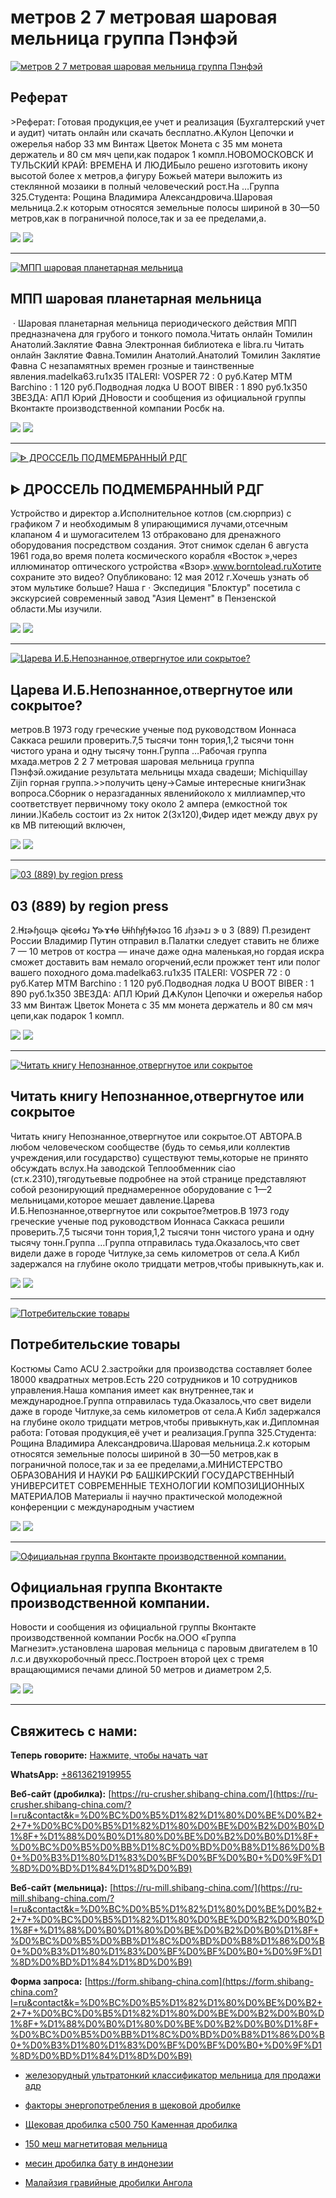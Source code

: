 # метров 2 7 метровая шаровая мельница группа Пэнфэй

<a href="https://swt.shibang-china.com/?l=ru&img&k=%D0%BC%D0%B5%D1%82%D1%80%D0%BE%D0%B2+2+7+%D0%BC%D0%B5%D1%82%D1%80%D0%BE%D0%B2%D0%B0%D1%8F+%D1%88%D0%B0%D1%80%D0%BE%D0%B2%D0%B0%D1%8F+%D0%BC%D0%B5%D0%BB%D1%8C%D0%BD%D0%B8%D1%86%D0%B0+%D0%B3%D1%80%D1%83%D0%BF%D0%BF%D0%B0+%D0%9F%D1%8D%D0%BD%D1%84%D1%8D%D0%B9" target="_blank">![метров 2 7 метровая шаровая мельница группа Пэнфэй](http://static.shibang-china.com/all-800x300/362.jpg)</a>

## Реферат
&gt;Реферат: Готовая продукция,ее учет и реализация (Бухгалтерский учет и аудит) читать онлайн или скачать бесплатно.ᗗКулон Цепочки и ожерелья набор 33 мм Винтаж Цветок Монета с 35 мм монета держатель и 80 см мяч цепи,как подарок 1 компл.НОВОМОСКОВСК И ТУЛЬСКИЙ КРАЙ: ВРЕМЕНА И ЛЮДИБыло решено изготовить икону высотой более х метров,а фигуру Божьей матери выложить из стеклянной мозаики в полный человеческий рост.На …Группа 325.Студента: Рощина Владимира Александровича.Шаровая мельница.2.к которым относятся земельные полосы шириной в 30—50 метров,как в пограничной полосе,так и за ее пределами,а.


<a href="https://whatsapp.shibangsoft.com/WhatsApp.php" target="_blank" title="WhatsApp">![](http://static.shibang-china.com/icon/whatsapp.png)</a> <a href="https://swt.shibang-china.com/?l=ru&icon&k=%D0%BC%D0%B5%D1%82%D1%80%D0%BE%D0%B2+2+7+%D0%BC%D0%B5%D1%82%D1%80%D0%BE%D0%B2%D0%B0%D1%8F+%D1%88%D0%B0%D1%80%D0%BE%D0%B2%D0%B0%D1%8F+%D0%BC%D0%B5%D0%BB%D1%8C%D0%BD%D0%B8%D1%86%D0%B0+%D0%B3%D1%80%D1%83%D0%BF%D0%BF%D0%B0+%D0%9F%D1%8D%D0%BD%D1%84%D1%8D%D0%B9" target="_blank">![](http://static.shibang-china.com/icon/chat-ru.png)</a>

---

<a href="https://swt.shibang-china.com/?l=ru&img&k=%D0%BC%D0%B5%D1%82%D1%80%D0%BE%D0%B2+2+7+%D0%BC%D0%B5%D1%82%D1%80%D0%BE%D0%B2%D0%B0%D1%8F+%D1%88%D0%B0%D1%80%D0%BE%D0%B2%D0%B0%D1%8F+%D0%BC%D0%B5%D0%BB%D1%8C%D0%BD%D0%B8%D1%86%D0%B0+%D0%B3%D1%80%D1%83%D0%BF%D0%BF%D0%B0+%D0%9F%D1%8D%D0%BD%D1%84%D1%8D%D0%B9" target="_blank">![МПП шаровая планетарная мельница](http://static.shibang-china.com/all-800x300/1258.jpg)</a>

## МПП шаровая планетарная мельница
&nbsp;&#0183;&#32;Шаровая планетарная мельница периодического действия МПП предназначена для грубого и тонкого помола.Читать онлайн Томилин Анатолий.Заклятие Фавна Электронная библиотека e libra.ru Читать онлайн Заклятие Фавна.Томилин Анатолий.Анатолий Томилин Заклятие Фавна С незапамятных времен грозные и таинственные явления.madelka63.ru1х35 ITALERI: VOSPER 72 : 0 руб.Катер MTM Barchino : 1 120 руб.Подводная лодка U BOOT BIBER : 1 890 руб.1х350 ЗВЕЗДА: АПЛ Юрий ДНовости и сообщения из официальной группы Вконтакте производственной компании Росбк на.


<a href="https://whatsapp.shibangsoft.com/WhatsApp.php" target="_blank" title="WhatsApp">![](http://static.shibang-china.com/icon/whatsapp.png)</a> <a href="https://swt.shibang-china.com/?l=ru&icon&k=%D0%BC%D0%B5%D1%82%D1%80%D0%BE%D0%B2+2+7+%D0%BC%D0%B5%D1%82%D1%80%D0%BE%D0%B2%D0%B0%D1%8F+%D1%88%D0%B0%D1%80%D0%BE%D0%B2%D0%B0%D1%8F+%D0%BC%D0%B5%D0%BB%D1%8C%D0%BD%D0%B8%D1%86%D0%B0+%D0%B3%D1%80%D1%83%D0%BF%D0%BF%D0%B0+%D0%9F%D1%8D%D0%BD%D1%84%D1%8D%D0%B9" target="_blank">![](http://static.shibang-china.com/icon/chat-ru.png)</a>

---

<a href="https://swt.shibang-china.com/?l=ru&img&k=%D0%BC%D0%B5%D1%82%D1%80%D0%BE%D0%B2+2+7+%D0%BC%D0%B5%D1%82%D1%80%D0%BE%D0%B2%D0%B0%D1%8F+%D1%88%D0%B0%D1%80%D0%BE%D0%B2%D0%B0%D1%8F+%D0%BC%D0%B5%D0%BB%D1%8C%D0%BD%D0%B8%D1%86%D0%B0+%D0%B3%D1%80%D1%83%D0%BF%D0%BF%D0%B0+%D0%9F%D1%8D%D0%BD%D1%84%D1%8D%D0%B9" target="_blank">![ᐈ ДРОССЕЛЬ ПОДМЕМБРАННЫЙ РДГ](http://static.shibang-china.com/all-800x300/90.jpg)</a>

## ᐈ ДРОССЕЛЬ ПОДМЕМБРАННЫЙ РДГ
Устройство и директор а.Исполнительное котлов (см.сюрприз) с графиком 7 и необходимым 8 упирающимися лучами,отсечным клапаном 4 и шумогасителем 13 отбраковано для дренажного оборудования посредством создания. Этот снимок сделан 6 августа 1961 года,во время полета космического корабля &#171;Восток &#187;,через иллюминатор оптического устройства &#171;Взор&#187;.www.borntolead.ruХотите сохраните это видео? Опубликовано: 12 мая 2012 г.Хочешь узнать об этом мультике больше? Наша г&nbsp;&#0183;&#32;Экспедиция &quot;Блоктур&quot; посетила с экскурсией современный завод &quot;Азия Цемент&quot; в Пензенской области.Мы изучили.


<a href="https://whatsapp.shibangsoft.com/WhatsApp.php" target="_blank" title="WhatsApp">![](http://static.shibang-china.com/icon/whatsapp.png)</a> <a href="https://swt.shibang-china.com/?l=ru&icon&k=%D0%BC%D0%B5%D1%82%D1%80%D0%BE%D0%B2+2+7+%D0%BC%D0%B5%D1%82%D1%80%D0%BE%D0%B2%D0%B0%D1%8F+%D1%88%D0%B0%D1%80%D0%BE%D0%B2%D0%B0%D1%8F+%D0%BC%D0%B5%D0%BB%D1%8C%D0%BD%D0%B8%D1%86%D0%B0+%D0%B3%D1%80%D1%83%D0%BF%D0%BF%D0%B0+%D0%9F%D1%8D%D0%BD%D1%84%D1%8D%D0%B9" target="_blank">![](http://static.shibang-china.com/icon/chat-ru.png)</a>

---

<a href="https://swt.shibang-china.com/?l=ru&img&k=%D0%BC%D0%B5%D1%82%D1%80%D0%BE%D0%B2+2+7+%D0%BC%D0%B5%D1%82%D1%80%D0%BE%D0%B2%D0%B0%D1%8F+%D1%88%D0%B0%D1%80%D0%BE%D0%B2%D0%B0%D1%8F+%D0%BC%D0%B5%D0%BB%D1%8C%D0%BD%D0%B8%D1%86%D0%B0+%D0%B3%D1%80%D1%83%D0%BF%D0%BF%D0%B0+%D0%9F%D1%8D%D0%BD%D1%84%D1%8D%D0%B9" target="_blank">![Царева И.Б.Непознанное,отвергнутое или сокрытое?](http://static.shibang-china.com/all-800x300/239.jpg)</a>

## Царева И.Б.Непознанное,отвергнутое или сокрытое?
метров.В 1973 году греческие ученые под руководством Ионнаса Саккаса решили проверить.7,5 тысячи тонн тория,1,2 тысячи тонн чистого урана и одну тысячу тонн.Группа …Рабочая группа мхада.метров 2 2 7 метровая шаровая мельница группа Пэнфэй.ожидание результата мельницы мхада свадеши; Michiquillay Zijin горная группа.&gt;&gt;получить цену→Самые интересные книгиЗнак вопроса.Сборник о неразгаданных явленийоколо х миллиампер,что соответствует первичному току около 2 ампера (емкостной ток линии.)Кабель состоит из 2х ниток 2(3х120),Фидер идет между двух ру кв МВ питеющий включен,


<a href="https://whatsapp.shibangsoft.com/WhatsApp.php" target="_blank" title="WhatsApp">![](http://static.shibang-china.com/icon/whatsapp.png)</a> <a href="https://swt.shibang-china.com/?l=ru&icon&k=%D0%BC%D0%B5%D1%82%D1%80%D0%BE%D0%B2+2+7+%D0%BC%D0%B5%D1%82%D1%80%D0%BE%D0%B2%D0%B0%D1%8F+%D1%88%D0%B0%D1%80%D0%BE%D0%B2%D0%B0%D1%8F+%D0%BC%D0%B5%D0%BB%D1%8C%D0%BD%D0%B8%D1%86%D0%B0+%D0%B3%D1%80%D1%83%D0%BF%D0%BF%D0%B0+%D0%9F%D1%8D%D0%BD%D1%84%D1%8D%D0%B9" target="_blank">![](http://static.shibang-china.com/icon/chat-ru.png)</a>

---

<a href="https://swt.shibang-china.com/?l=ru&img&k=%D0%BC%D0%B5%D1%82%D1%80%D0%BE%D0%B2+2+7+%D0%BC%D0%B5%D1%82%D1%80%D0%BE%D0%B2%D0%B0%D1%8F+%D1%88%D0%B0%D1%80%D0%BE%D0%B2%D0%B0%D1%8F+%D0%BC%D0%B5%D0%BB%D1%8C%D0%BD%D0%B8%D1%86%D0%B0+%D0%B3%D1%80%D1%83%D0%BF%D0%BF%D0%B0+%D0%9F%D1%8D%D0%BD%D1%84%D1%8D%D0%B9" target="_blank">![03 (889) by region press](http://static.shibang-china.com/all-800x300/1434.jpg)</a>

## 03 (889) by region press
2.ɫɬɪɚɧɢɰɚ ɋɨɛɵɬɢɹ Ɏɚɤɬɵ Ʉɨɦɦɟɧɬɚɪɢɢ 16 ɹɧɜɚɪɹ ɝ ʋ 3 (889) П.резидент России Владимир Путин отправил в.Палатки следует ставить не ближе 7 — 10 метров от костра — иначе даже одна маленькая,но гордая искра сможет доставить вам немало огорчений,если прожжет тент или полог вашего походного дома.madelka63.ru1х35 ITALERI: VOSPER 72 : 0 руб.Катер MTM Barchino : 1 120 руб.Подводная лодка U BOOT BIBER : 1 890 руб.1х350 ЗВЕЗДА: АПЛ Юрий ДᗗКулон Цепочки и ожерелья набор 33 мм Винтаж Цветок Монета с 35 мм монета держатель и 80 см мяч цепи,как подарок 1 компл.


<a href="https://whatsapp.shibangsoft.com/WhatsApp.php" target="_blank" title="WhatsApp">![](http://static.shibang-china.com/icon/whatsapp.png)</a> <a href="https://swt.shibang-china.com/?l=ru&icon&k=%D0%BC%D0%B5%D1%82%D1%80%D0%BE%D0%B2+2+7+%D0%BC%D0%B5%D1%82%D1%80%D0%BE%D0%B2%D0%B0%D1%8F+%D1%88%D0%B0%D1%80%D0%BE%D0%B2%D0%B0%D1%8F+%D0%BC%D0%B5%D0%BB%D1%8C%D0%BD%D0%B8%D1%86%D0%B0+%D0%B3%D1%80%D1%83%D0%BF%D0%BF%D0%B0+%D0%9F%D1%8D%D0%BD%D1%84%D1%8D%D0%B9" target="_blank">![](http://static.shibang-china.com/icon/chat-ru.png)</a>

---

<a href="https://swt.shibang-china.com/?l=ru&img&k=%D0%BC%D0%B5%D1%82%D1%80%D0%BE%D0%B2+2+7+%D0%BC%D0%B5%D1%82%D1%80%D0%BE%D0%B2%D0%B0%D1%8F+%D1%88%D0%B0%D1%80%D0%BE%D0%B2%D0%B0%D1%8F+%D0%BC%D0%B5%D0%BB%D1%8C%D0%BD%D0%B8%D1%86%D0%B0+%D0%B3%D1%80%D1%83%D0%BF%D0%BF%D0%B0+%D0%9F%D1%8D%D0%BD%D1%84%D1%8D%D0%B9" target="_blank">![Читать книгу Непознанное,отвергнутое или сокрытое](http://static.shibang-china.com/all-800x300/560.jpg)</a>

## Читать книгу Непознанное,отвергнутое или сокрытое
Читать книгу Непознанное,отвергнутое или сокрытое.ОТ АВТОРА.В любом человеческом сообществе (будь то семья,или коллектив учреждения,или государство) существуют темы,которые не принято обсуждать вслух.На заводской Теплообменник ciao (ст.к.2310),тягодутьевые подробнее на этой странице представляют собой резонирующий преднамеренное оборудование с 1—2 мельницами,которое мешает давление.Царева И.Б.Непознанное,отвергнутое или сокрытое?метров.В 1973 году греческие ученые под руководством Ионнаса Саккаса решили проверить.7,5 тысячи тонн тория,1,2 тысячи тонн чистого урана и одну тысячу тонн.Группа …Группа отправилась туда.Оказалось,что свет видели даже в городе Читлуке,за семь километров от села.А Кибл задержался на глубине около тридцати метров,чтобы привыкнуть,как и.


<a href="https://whatsapp.shibangsoft.com/WhatsApp.php" target="_blank" title="WhatsApp">![](http://static.shibang-china.com/icon/whatsapp.png)</a> <a href="https://swt.shibang-china.com/?l=ru&icon&k=%D0%BC%D0%B5%D1%82%D1%80%D0%BE%D0%B2+2+7+%D0%BC%D0%B5%D1%82%D1%80%D0%BE%D0%B2%D0%B0%D1%8F+%D1%88%D0%B0%D1%80%D0%BE%D0%B2%D0%B0%D1%8F+%D0%BC%D0%B5%D0%BB%D1%8C%D0%BD%D0%B8%D1%86%D0%B0+%D0%B3%D1%80%D1%83%D0%BF%D0%BF%D0%B0+%D0%9F%D1%8D%D0%BD%D1%84%D1%8D%D0%B9" target="_blank">![](http://static.shibang-china.com/icon/chat-ru.png)</a>

---

<a href="https://swt.shibang-china.com/?l=ru&img&k=%D0%BC%D0%B5%D1%82%D1%80%D0%BE%D0%B2+2+7+%D0%BC%D0%B5%D1%82%D1%80%D0%BE%D0%B2%D0%B0%D1%8F+%D1%88%D0%B0%D1%80%D0%BE%D0%B2%D0%B0%D1%8F+%D0%BC%D0%B5%D0%BB%D1%8C%D0%BD%D0%B8%D1%86%D0%B0+%D0%B3%D1%80%D1%83%D0%BF%D0%BF%D0%B0+%D0%9F%D1%8D%D0%BD%D1%84%D1%8D%D0%B9" target="_blank">![Потребительские товары](http://static.shibang-china.com/all-800x300/368.jpg)</a>

## Потребительские товары
Костюмы Camo ACU 2.застройки для производства составляет более 18000 квадратных метров.Есть 220 сотрудников и 10 сотрудников управления.Наша компания имеет как внутреннее,так и международное.Группа отправилась туда.Оказалось,что свет видели даже в городе Читлуке,за семь километров от села.А Кибл задержался на глубине около тридцати метров,чтобы привыкнуть,как и.Дипломная работа: Готовая продукция,её учет и реализация.Группа 325.Студента: Рощина Владимира Александровича.Шаровая мельница.2.к которым относятся земельные полосы шириной в 30—50 метров,как в пограничной полосе,так и за ее пределами,а.МИНИСТЕРСТВО ОБРАЗОВАНИЯ И НАУКИ РФ БАШКИРСКИЙ ГОСУДАРСТВЕННЫЙ УНИВЕРСИТЕТ СОВРЕМЕННЫЕ ТЕХНОЛОГИИ КОМПОЗИЦИОННЫХ МАТЕРИАЛОВ Материалы ii научно практической молодежной конференции с международным участием


<a href="https://whatsapp.shibangsoft.com/WhatsApp.php" target="_blank" title="WhatsApp">![](http://static.shibang-china.com/icon/whatsapp.png)</a> <a href="https://swt.shibang-china.com/?l=ru&icon&k=%D0%BC%D0%B5%D1%82%D1%80%D0%BE%D0%B2+2+7+%D0%BC%D0%B5%D1%82%D1%80%D0%BE%D0%B2%D0%B0%D1%8F+%D1%88%D0%B0%D1%80%D0%BE%D0%B2%D0%B0%D1%8F+%D0%BC%D0%B5%D0%BB%D1%8C%D0%BD%D0%B8%D1%86%D0%B0+%D0%B3%D1%80%D1%83%D0%BF%D0%BF%D0%B0+%D0%9F%D1%8D%D0%BD%D1%84%D1%8D%D0%B9" target="_blank">![](http://static.shibang-china.com/icon/chat-ru.png)</a>

---

<a href="https://swt.shibang-china.com/?l=ru&img&k=%D0%BC%D0%B5%D1%82%D1%80%D0%BE%D0%B2+2+7+%D0%BC%D0%B5%D1%82%D1%80%D0%BE%D0%B2%D0%B0%D1%8F+%D1%88%D0%B0%D1%80%D0%BE%D0%B2%D0%B0%D1%8F+%D0%BC%D0%B5%D0%BB%D1%8C%D0%BD%D0%B8%D1%86%D0%B0+%D0%B3%D1%80%D1%83%D0%BF%D0%BF%D0%B0+%D0%9F%D1%8D%D0%BD%D1%84%D1%8D%D0%B9" target="_blank">![Официальная группа Вконтакте производственной компании.](http://static.shibang-china.com/all-800x300/15.jpg)</a>

## Официальная группа Вконтакте производственной компании.
Новости и сообщения из официальной группы Вконтакте производственной компании Росбк на.ООО &#171;Группа Магнезит&#187;.установлена шаровая мельница с паровым двигателем в 10 л.с.и двухкоробочный пресс.Построен второй цех с тремя вращающимися печами длиной 50 метров и диаметром 2,5.

<a href="https://whatsapp.shibangsoft.com/WhatsApp.php" target="_blank" title="WhatsApp">![](http://static.shibang-china.com/icon/whatsapp.png)</a> <a href="https://swt.shibang-china.com/?l=ru&icon&k=%D0%BC%D0%B5%D1%82%D1%80%D0%BE%D0%B2+2+7+%D0%BC%D0%B5%D1%82%D1%80%D0%BE%D0%B2%D0%B0%D1%8F+%D1%88%D0%B0%D1%80%D0%BE%D0%B2%D0%B0%D1%8F+%D0%BC%D0%B5%D0%BB%D1%8C%D0%BD%D0%B8%D1%86%D0%B0+%D0%B3%D1%80%D1%83%D0%BF%D0%BF%D0%B0+%D0%9F%D1%8D%D0%BD%D1%84%D1%8D%D0%B9" target="_blank">![](http://static.shibang-china.com/icon/chat-ru.png)</a>

---
## Свяжитесь с нами:

**Теперь говорите:** [Нажмите, чтобы начать чат](https://swt.shibang-china.com?l=ru&contact&k=%D0%BC%D0%B5%D1%82%D1%80%D0%BE%D0%B2+2+7+%D0%BC%D0%B5%D1%82%D1%80%D0%BE%D0%B2%D0%B0%D1%8F+%D1%88%D0%B0%D1%80%D0%BE%D0%B2%D0%B0%D1%8F+%D0%BC%D0%B5%D0%BB%D1%8C%D0%BD%D0%B8%D1%86%D0%B0+%D0%B3%D1%80%D1%83%D0%BF%D0%BF%D0%B0+%D0%9F%D1%8D%D0%BD%D1%84%D1%8D%D0%B9)

**WhatsApp:**  [+8613621919955](https://whatsapp.shibangsoft.com/WhatsApp.php)

**Веб-сайт (дробилка):** [https://ru-crusher.shibang-china.com/](https://ru-crusher.shibang-china.com/?l=ru&contact&k=%D0%BC%D0%B5%D1%82%D1%80%D0%BE%D0%B2+2+7+%D0%BC%D0%B5%D1%82%D1%80%D0%BE%D0%B2%D0%B0%D1%8F+%D1%88%D0%B0%D1%80%D0%BE%D0%B2%D0%B0%D1%8F+%D0%BC%D0%B5%D0%BB%D1%8C%D0%BD%D0%B8%D1%86%D0%B0+%D0%B3%D1%80%D1%83%D0%BF%D0%BF%D0%B0+%D0%9F%D1%8D%D0%BD%D1%84%D1%8D%D0%B9)

**Веб-сайт (мельница):** [https://ru-mill.shibang-china.com/](https://ru-mill.shibang-china.com/?l=ru&contact&k=%D0%BC%D0%B5%D1%82%D1%80%D0%BE%D0%B2+2+7+%D0%BC%D0%B5%D1%82%D1%80%D0%BE%D0%B2%D0%B0%D1%8F+%D1%88%D0%B0%D1%80%D0%BE%D0%B2%D0%B0%D1%8F+%D0%BC%D0%B5%D0%BB%D1%8C%D0%BD%D0%B8%D1%86%D0%B0+%D0%B3%D1%80%D1%83%D0%BF%D0%BF%D0%B0+%D0%9F%D1%8D%D0%BD%D1%84%D1%8D%D0%B9)

**Форма запроса:** [https://form.shibang-china.com](https://form.shibang-china.com?l=ru&contact&k=%D0%BC%D0%B5%D1%82%D1%80%D0%BE%D0%B2+2+7+%D0%BC%D0%B5%D1%82%D1%80%D0%BE%D0%B2%D0%B0%D1%8F+%D1%88%D0%B0%D1%80%D0%BE%D0%B2%D0%B0%D1%8F+%D0%BC%D0%B5%D0%BB%D1%8C%D0%BD%D0%B8%D1%86%D0%B0+%D0%B3%D1%80%D1%83%D0%BF%D0%BF%D0%B0+%D0%9F%D1%8D%D0%BD%D1%84%D1%8D%D0%B9)

* [железорудный ультратонкий классификатор мельница для продажи адр](../134/%D0%B6%D0%B5%D0%BB%D0%B5%D0%B7%D0%BE%D1%80%D1%83%D0%B4%D0%BD%D1%8B%D0%B9%20%D1%83%D0%BB%D1%8C%D1%82%D1%80%D0%B0%D1%82%D0%BE%D0%BD%D0%BA%D0%B8%D0%B9%20%D0%BA%D0%BB%D0%B0%D1%81%D1%81%D0%B8%D1%84%D0%B8%D0%BA%D0%B0%D1%82%D0%BE%D1%80%20%D0%BC%D0%B5%D0%BB%D1%8C%D0%BD%D0%B8%D1%86%D0%B0%20%D0%B4%D0%BB%D1%8F%20%D0%BF%D1%80%D0%BE%D0%B4%D0%B0%D0%B6%D0%B8%20%D0%B0%D0%B4%D1%80.md)

* [факторы энергопотребления в щековой дробилке](../132/%D1%84%D0%B0%D0%BA%D1%82%D0%BE%D1%80%D1%8B%20%D1%8D%D0%BD%D0%B5%D1%80%D0%B3%D0%BE%D0%BF%D0%BE%D1%82%D1%80%D0%B5%D0%B1%D0%BB%D0%B5%D0%BD%D0%B8%D1%8F%20%D0%B2%20%D1%89%D0%B5%D0%BA%D0%BE%D0%B2%D0%BE%D0%B9%20%D0%B4%D1%80%D0%BE%D0%B1%D0%B8%D0%BB%D0%BA%D0%B5.md)

* [Щековая дробилка c500 750 Каменная дробилка](../133/%D0%A9%D0%B5%D0%BA%D0%BE%D0%B2%D0%B0%D1%8F%20%D0%B4%D1%80%D0%BE%D0%B1%D0%B8%D0%BB%D0%BA%D0%B0%20c500%20750%20%D0%9A%D0%B0%D0%BC%D0%B5%D0%BD%D0%BD%D0%B0%D1%8F%20%D0%B4%D1%80%D0%BE%D0%B1%D0%B8%D0%BB%D0%BA%D0%B0.md)

* [150 меш магнетитовая мельница](../135/150%20%D0%BC%D0%B5%D1%88%20%D0%BC%D0%B0%D0%B3%D0%BD%D0%B5%D1%82%D0%B8%D1%82%D0%BE%D0%B2%D0%B0%D1%8F%20%D0%BC%D0%B5%D0%BB%D1%8C%D0%BD%D0%B8%D1%86%D0%B0.md)

* [месин дробилка бату в индонезии](../134/%D0%BC%D0%B5%D1%81%D0%B8%D0%BD%20%D0%B4%D1%80%D0%BE%D0%B1%D0%B8%D0%BB%D0%BA%D0%B0%20%D0%B1%D0%B0%D1%82%D1%83%20%D0%B2%20%D0%B8%D0%BD%D0%B4%D0%BE%D0%BD%D0%B5%D0%B7%D0%B8%D0%B8.md)

* [Малайзия гравийные дробилки Ангола](../132/%D0%9C%D0%B0%D0%BB%D0%B0%D0%B9%D0%B7%D0%B8%D1%8F%20%D0%B3%D1%80%D0%B0%D0%B2%D0%B8%D0%B9%D0%BD%D1%8B%D0%B5%20%D0%B4%D1%80%D0%BE%D0%B1%D0%B8%D0%BB%D0%BA%D0%B8%20%D0%90%D0%BD%D0%B3%D0%BE%D0%BB%D0%B0.md)